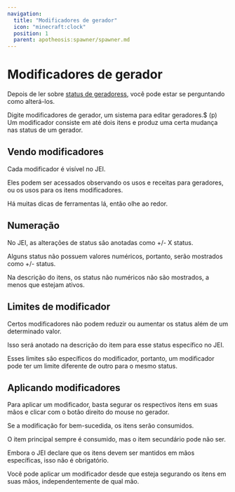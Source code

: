 ```yaml
---
navigation:
  title: "Modificadores de gerador"
  icon: "minecraft:clock"
  position: 1
  parent: apotheosis:spawner/spawner.md
---
```


# Modificadores de gerador

Depois de ler sobre [status de geradoress](./stats.md), você pode estar se perguntando como alterá-los.

Digite <Color id="blue">modificadores de gerador</Color>, um sistema para editar geradores.$ (p) Um modificador consiste em até dois itens e produz uma certa mudança nas status de um gerador.

## Vendo modificadores

Cada modificador é visível no JEI.

Eles podem ser acessados observando os usos e receitas para <Color id="blue">geradores</Color>, ou os usos para os itens modificadores.

Há muitas dicas de ferramentas lá, então olhe ao redor.

## Numeração

No JEI, as alterações de status são anotadas como <Color id="blue">+/- X status</Color>.

Alguns status não possuem valores numéricos, portanto, serão mostrados como <Color id="blue">+/- status</Color>.

Na descrição do itens, os status não numéricos não são mostrados, a menos que estejam ativos.

## Limites de modificador

Certos modificadores não podem reduzir ou aumentar os status além de um determinado valor.

Isso será anotado na descrição do item para esse status específico no JEI.

Esses limites são específicos do modificador, portanto, um modificador pode ter um limite diferente de outro para o mesmo status.

## Aplicando modificadores

Para aplicar um modificador, basta segurar os respectivos itens em suas mãos e clicar com o botão direito do mouse no <Color id="blue">gerador</Color>.

Se a modificação for bem-sucedida, os itens serão consumidos.

O item principal sempre é consumido, mas o item secundário pode não ser.

Embora o JEI declare que os itens devem ser mantidos em mãos específicas, isso não é obrigatório.

Você pode aplicar um modificador desde que esteja segurando os itens em suas mãos, independentemente de qual mão.

